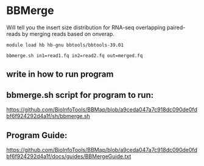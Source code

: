 # BBMerge #

Will tell you the insert size distribution for RNA-seq overlapping paired-reads by merging reads based on onverap.

```module load hb hb-gnu bbtools/bbtools-39.01```

```bbmerge.sh in1=read1.fq in2=read2.fq out=merged.fq```

## write in how to run program ##

## bbmerge.sh script for program to run: ##
https://github.com/BioInfoTools/BBMap/blob/a9ceda047a7c918dc090de0fdbf6f924292d4a1f/sh/bbmerge.sh 

## Program Guide: ##
https://github.com/BioInfoTools/BBMap/blob/a9ceda047a7c918dc090de0fdbf6f924292d4a1f/docs/guides/BBMergeGuide.txt
